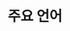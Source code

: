 ---
widget: featurette

headless: true

weight: 20

title: 주요 언어

feature:
    - icon: code
    - name: 
    - description: C/C++
    
    - icon: code
    - name: 
    - description: C#

    - icon: code
    - name: 
    - description: Java

design:
  columns: '1'
---